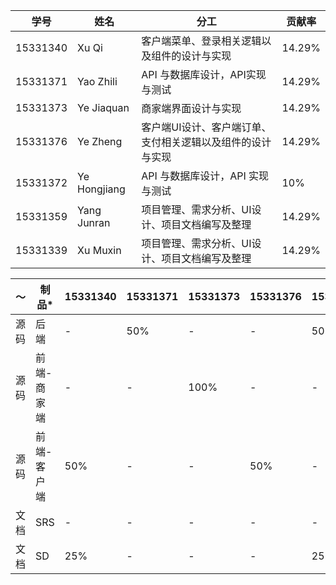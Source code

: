 
学号 | 姓名 | 分工 | 贡献率
------- | -------| -------| -------
15331340 | Xu Qi| 客户端菜单、登录相关逻辑以及组件的设计与实现 | 14.29%
15331371 | Yao Zhili| API 与数据库设计，API实现与测试 | 14.29%
15331373 | Ye Jiaquan| 商家端界面设计与实现 | 14.29%
15331376 | Ye Zheng| 客户端UI设计、客户端订单、支付相关逻辑以及组件的设计与实现| 14.29%
15331372 | Ye Hongjiang| API 与数据库设计，API 实现与测试 | 10% 
15331359 | Yang Junran| 项目管理、需求分析、UI设计、项目文档编写及整理 | 14.29%
15331339 | Xu Muxin| 项目管理、需求分析、UI设计、项目文档编写及整理 | 14.29%


～| 制品*| 15331340| 15331371| 15331373| 15331376| 15331372| 15331359| 15331339
------- | -------| -------| -------| -------| -------| -------| -------| -------
源码 | 后端| -| 50% | -| -| 50% | -| -
源码 | 前端-商家端| -| -| 100%| -| -| -| -
源码 | 前端-客户端| 50% | -| -| 50%| - | -| -
文档 | SRS| -| -| -| -| -| 50%| 50%
文档 | SD| 25% | -| -| -| 25% | -| -





